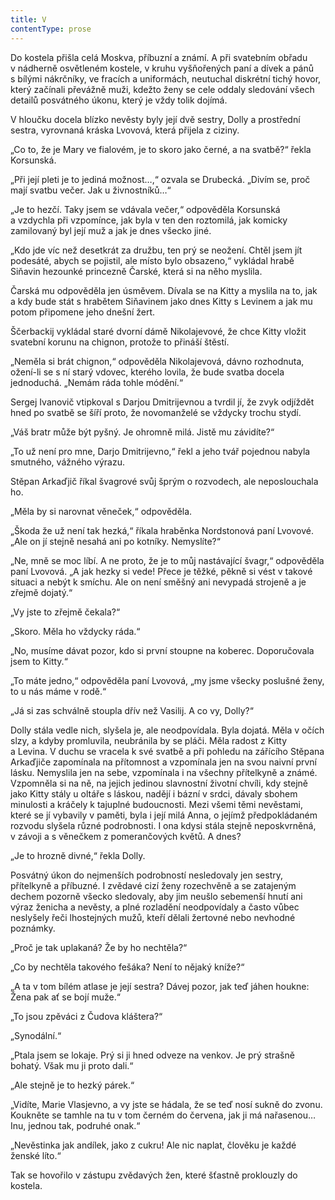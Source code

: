 ```yaml
---
title: V
contentType: prose
---
```


<section>

Do kostela přišla celá Moskva, příbuzní a známí. A při svatebním obřadu v nádherně osvětleném kostele, v kruhu vyšňořených paní a dívek a pánů s bílými nákrčníky, ve fracích a uniformách, ne­utuchal diskrétní tichý hovor, který začínali převážně muži, kdežto ženy se cele oddaly sledování všech detailů posvátného úkonu, který je vždy tolik dojímá.

V hloučku docela blízko nevěsty byly její dvě sestry, Dolly a prostřední sestra, vyrovnaná kráska Lvovová, která přijela z ciziny.

„Co to, že je Mary ve fialovém, je to skoro jako černé, a na svatbě?“ řekla Korsunská.

„Při její pleti je to jediná možnost…,“ ozvala se Drubecká. „Divím se, proč mají svatbu večer. Jak u živnostníků…“

„Je to hezčí. Taky jsem se vdávala večer,“ odpověděla Korsunská a vzdychla při vzpomínce, jak byla v ten den roztomilá, jak komicky zamilovaný byl její muž a jak je dnes všecko jiné.

„Kdo jde víc než desetkrát za družbu, ten prý se neožení. Chtěl jsem jít podesáté, abych se pojistil, ale místo bylo obsazeno,“ vykládal hrabě Siňavin hezounké princezně Čarské, která si na něho myslila.

Čarská mu odpověděla jen úsměvem. Dívala se na Kitty a myslila na to, jak a kdy bude stát s hrabětem Siňavinem jako dnes Kitty s Levinem a jak mu potom připomene jeho dnešní žert.

Ščerbackij vykládal staré dvorní dámě Nikolajevové, že chce Kitty vložit svatební korunu na chignon, protože to přináší štěstí.

„Neměla si brát chignon,“ odpověděla Nikolajevová, dávno rozhodnuta, ožení-li se s ní starý vdovec, kterého lovila, že bude svatba docela jednoduchá. „Nemám ráda tohle módění.“

Sergej Ivanovič vtipkoval s Darjou Dmitrijevnou a tvrdil jí, že zvyk odjíždět hned po svatbě se šíří proto, že novomanželé se vždycky trochu stydí.

„Váš bratr může být pyšný. Je ohromně milá. Jistě mu závidíte?“

„To už není pro mne, Darjo Dmitrijevno,“ řekl a jeho tvář pojednou nabyla smutného, vážného výrazu.

Stěpan Arkaďjič říkal švagrové svůj šprým o rozvodech, ale neposlouchala ho.

„Měla by si narovnat věneček,“ odpověděla.

„Škoda že už není tak hezká,“ říkala hraběnka Nordstonová paní Lvovové. „Ale on jí stejně nesahá ani po kotníky. Nemyslíte?“

„Ne, mně se moc líbí. A ne proto, že je to můj nastávající švagr,“ odpověděla paní Lvovová. „A jak hezky si vede! Přece je těžké, pěkně si vést v takové situaci a nebýt k smíchu. Ale on není směšný ani nevypadá strojeně a je zřejmě dojatý.“

„Vy jste to zřejmě čekala?“

„Skoro. Měla ho vždycky ráda.“

„No, musíme dávat pozor, kdo si první stoupne na koberec. Doporučovala jsem to Kitty.“

„To máte jedno,“ odpověděla paní Lvovová, „my jsme všecky poslušné ženy, to u nás máme v rodě.“

„Já si zas schválně stoupla dřív než Vasilij. A co vy, Dolly?“

Dolly stála vedle nich, slyšela je, ale neodpovídala. Byla dojatá. Měla v očích slzy, a kdyby promluvila, neubránila by se pláči. Měla radost z Kitty a Levina. V duchu se vracela k své svatbě a při pohledu na zářícího Stěpana Arkaďjiče zapomínala na přítomnost a vzpomínala jen na svou naivní první lásku. Nemyslila jen na sebe, vzpomínala i na všechny přítelkyně a známé. Vzpomněla si na ně, na jejich jedinou slavnostní životní chvíli, kdy stejně jako Kitty stály u oltáře s láskou, nadějí i bázní v srdci, dávaly sbohem minulosti a kráčely k tajuplné budoucnosti. Mezi všemi těmi nevěstami, které se jí vybavily v paměti, byla i její milá Anna, o jejímž předpokládaném rozvodu slyšela různé podrobnosti. I ona kdysi stála stejně neposkvrněná, v závoji a s věnečkem z pomerančových květů. A dnes?

„Je to hrozně divné,“ řekla Dolly.

Posvátný úkon do nejmenších podrobností nesledovaly jen sestry, přítelkyně a příbuzné. I zvědavé cizí ženy rozechvěně a se zatajeným dechem pozorně všecko sledovaly, aby jim neušlo sebemenší hnutí ani výraz ženicha a nevěsty, a plné rozladění neodpovídaly a často vůbec neslyšely řeči lhostejných mužů, kteří dělali žertovné nebo nevhodné poznámky.

„Proč je tak uplakaná? Že by ho nechtěla?“

„Co by nechtěla takového fešáka? Není to nějaký kníže?“

„A ta v tom bílém atlase je její sestra? Dávej pozor, jak teď jáhen houkne: Žena pak ať se bojí muže.“

„To jsou zpěváci z Čudova kláštera?“

„Synodální.“

„Ptala jsem se lokaje. Prý si ji hned odveze na venkov. Je prý strašně bohatý. Však mu ji proto dali.“

„Ale stejně je to hezký párek.“

„Vidíte, Marie Vlasjevno, a vy jste se hádala, že se teď nosí sukně do zvonu. Koukněte se tamhle na tu v tom černém do červena, jak ji má nařasenou… Inu, jednou tak, podruhé onak.“

„Nevěstinka jak andílek, jako z cukru! Ale nic naplat, člověku je každé ženské líto.“

Tak se hovořilo v zástupu zvědavých žen, které šťastně proklouzly do kostela.

</section>
